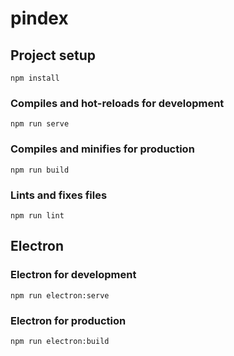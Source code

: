 # pindex

## Project setup

```
npm install
```

### Compiles and hot-reloads for development

```
npm run serve
```

### Compiles and minifies for production

```
npm run build
```

### Lints and fixes files

```
npm run lint
```

## Electron

### Electron for development

```
npm run electron:serve
```

### Electron for production

```
npm run electron:build
```
